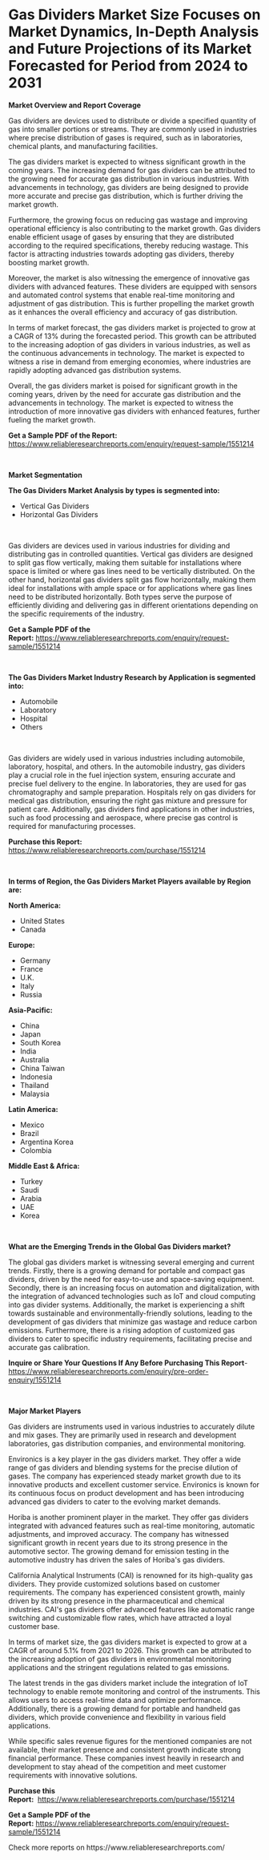 <p><h1>Gas Dividers Market Size Focuses on Market Dynamics, In-Depth Analysis and Future Projections of its Market Forecasted for Period from 2024 to 2031</h1></p><p><strong>Market Overview and Report Coverage</strong></p>
<p><p>Gas dividers are devices used to distribute or divide a specified quantity of gas into smaller portions or streams. They are commonly used in industries where precise distribution of gases is required, such as in laboratories, chemical plants, and manufacturing facilities.</p><p>The gas dividers market is expected to witness significant growth in the coming years. The increasing demand for gas dividers can be attributed to the growing need for accurate gas distribution in various industries. With advancements in technology, gas dividers are being designed to provide more accurate and precise gas distribution, which is further driving the market growth.</p><p>Furthermore, the growing focus on reducing gas wastage and improving operational efficiency is also contributing to the market growth. Gas dividers enable efficient usage of gases by ensuring that they are distributed according to the required specifications, thereby reducing wastage. This factor is attracting industries towards adopting gas dividers, thereby boosting market growth.</p><p>Moreover, the market is also witnessing the emergence of innovative gas dividers with advanced features. These dividers are equipped with sensors and automated control systems that enable real-time monitoring and adjustment of gas distribution. This is further propelling the market growth as it enhances the overall efficiency and accuracy of gas distribution.</p><p>In terms of market forecast, the gas dividers market is projected to grow at a CAGR of 13% during the forecasted period. This growth can be attributed to the increasing adoption of gas dividers in various industries, as well as the continuous advancements in technology. The market is expected to witness a rise in demand from emerging economies, where industries are rapidly adopting advanced gas distribution systems.</p><p>Overall, the gas dividers market is poised for significant growth in the coming years, driven by the need for accurate gas distribution and the advancements in technology. The market is expected to witness the introduction of more innovative gas dividers with enhanced features, further fueling the market growth.</p></p>
<p><strong>Get a Sample PDF of the Report:</strong> <a href="https://www.reliableresearchreports.com/enquiry/request-sample/1551214">https://www.reliableresearchreports.com/enquiry/request-sample/1551214</a></p>
<p>&nbsp;</p>
<p><strong>Market Segmentation</strong></p>
<p><strong>The Gas Dividers Market Analysis by types is segmented into:</strong></p>
<p><ul><li>Vertical Gas Dividers</li><li>Horizontal Gas Dividers</li></ul></p>
<p>&nbsp;</p>
<p><p>Gas dividers are devices used in various industries for dividing and distributing gas in controlled quantities. Vertical gas dividers are designed to split gas flow vertically, making them suitable for installations where space is limited or where gas lines need to be vertically distributed. On the other hand, horizontal gas dividers split gas flow horizontally, making them ideal for installations with ample space or for applications where gas lines need to be distributed horizontally. Both types serve the purpose of efficiently dividing and delivering gas in different orientations depending on the specific requirements of the industry.</p></p>
<p><strong>Get a Sample PDF of the Report:</strong>&nbsp;<a href="https://www.reliableresearchreports.com/enquiry/request-sample/1551214">https://www.reliableresearchreports.com/enquiry/request-sample/1551214</a></p>
<p>&nbsp;</p>
<p><strong>The Gas Dividers Market Industry Research by Application is segmented into:</strong></p>
<p><ul><li>Automobile</li><li>Laboratory</li><li>Hospital</li><li>Others</li></ul></p>
<p>&nbsp;</p>
<p><p>Gas dividers are widely used in various industries including automobile, laboratory, hospital, and others. In the automobile industry, gas dividers play a crucial role in the fuel injection system, ensuring accurate and precise fuel delivery to the engine. In laboratories, they are used for gas chromatography and sample preparation. Hospitals rely on gas dividers for medical gas distribution, ensuring the right gas mixture and pressure for patient care. Additionally, gas dividers find applications in other industries, such as food processing and aerospace, where precise gas control is required for manufacturing processes.</p></p>
<p><strong>Purchase this Report:</strong>&nbsp; <a href="https://www.reliableresearchreports.com/purchase/1551214">https://www.reliableresearchreports.com/purchase/1551214</a></p>
<p>&nbsp;</p>
<p><strong>In terms of Region, the Gas Dividers Market Players available by Region are:</strong></p>
<p>
    <p> <strong> North America: </strong>
        <ul>
            <li>United States</li>
            <li>Canada</li>
        </ul>
        </p> 
    <p> <strong> Europe: </strong>
        <ul>
            <li>Germany</li>
            <li>France</li>
            <li>U.K.</li>
            <li>Italy</li>
            <li>Russia</li>
        </ul>
        </p> 
    <p> <strong> Asia-Pacific: </strong>
        <ul>
            <li>China</li>
            <li>Japan</li>
            <li>South Korea</li>
            <li>India</li>
            <li>Australia</li>
            <li>China Taiwan</li>
            <li>Indonesia</li>
            <li>Thailand</li>
            <li>Malaysia</li>
        </ul>
        </p> 
    <p> <strong> Latin America: </strong>
        <ul>
            <li>Mexico</li>
            <li>Brazil</li>
            <li>Argentina Korea</li>
            <li>Colombia</li>
        </ul>
        </p> 
    <p> <strong> Middle East & Africa: </strong>
        <ul>
            <li>Turkey</li>
            <li>Saudi</li>
            <li>Arabia</li>
            <li>UAE</li>
            <li>Korea</li>
        </ul>
    </p>
    </p>
<p>&nbsp;</p>
<p><strong>What are the Emerging Trends in the Global Gas Dividers market?</strong></p>
<p><p>The global gas dividers market is witnessing several emerging and current trends. Firstly, there is a growing demand for portable and compact gas dividers, driven by the need for easy-to-use and space-saving equipment. Secondly, there is an increasing focus on automation and digitalization, with the integration of advanced technologies such as IoT and cloud computing into gas divider systems. Additionally, the market is experiencing a shift towards sustainable and environmentally-friendly solutions, leading to the development of gas dividers that minimize gas wastage and reduce carbon emissions. Furthermore, there is a rising adoption of customized gas dividers to cater to specific industry requirements, facilitating precise and accurate gas calibration.</p></p>
<p><strong>Inquire or Share Your Questions If Any Before Purchasing This Report</strong>- <a href="https://www.reliableresearchreports.com/enquiry/pre-order-enquiry/1551214">https://www.reliableresearchreports.com/enquiry/pre-order-enquiry/1551214</a></p>
<p>&nbsp;</p>
<p><strong>Major Market Players</strong></p>
<p><p>Gas dividers are instruments used in various industries to accurately dilute and mix gases. They are primarily used in research and development laboratories, gas distribution companies, and environmental monitoring.</p><p>Environics is a key player in the gas dividers market. They offer a wide range of gas dividers and blending systems for the precise dilution of gases. The company has experienced steady market growth due to its innovative products and excellent customer service. Environics is known for its continuous focus on product development and has been introducing advanced gas dividers to cater to the evolving market demands.</p><p>Horiba is another prominent player in the market. They offer gas dividers integrated with advanced features such as real-time monitoring, automatic adjustments, and improved accuracy. The company has witnessed significant growth in recent years due to its strong presence in the automotive sector. The growing demand for emission testing in the automotive industry has driven the sales of Horiba's gas dividers.</p><p>California Analytical Instruments (CAI) is renowned for its high-quality gas dividers. They provide customized solutions based on customer requirements. The company has experienced consistent growth, mainly driven by its strong presence in the pharmaceutical and chemical industries. CAI's gas dividers offer advanced features like automatic range switching and customizable flow rates, which have attracted a loyal customer base.</p><p>In terms of market size, the gas dividers market is expected to grow at a CAGR of around 5.1% from 2021 to 2026. This growth can be attributed to the increasing adoption of gas dividers in environmental monitoring applications and the stringent regulations related to gas emissions.</p><p>The latest trends in the gas dividers market include the integration of IoT technology to enable remote monitoring and control of the instruments. This allows users to access real-time data and optimize performance. Additionally, there is a growing demand for portable and handheld gas dividers, which provide convenience and flexibility in various field applications.</p><p>While specific sales revenue figures for the mentioned companies are not available, their market presence and consistent growth indicate strong financial performance. These companies invest heavily in research and development to stay ahead of the competition and meet customer requirements with innovative solutions.</p></p>
<p><strong>Purchase this Report:</strong>&nbsp;&nbsp;<a href="https://www.reliableresearchreports.com/purchase/1551214">https://www.reliableresearchreports.com/purchase/1551214</a></p>
<p></p>
<p><strong>Get a Sample PDF of the Report:</strong>&nbsp;<a href="https://www.reliableresearchreports.com/enquiry/request-sample/1551214">https://www.reliableresearchreports.com/enquiry/request-sample/1551214</a></p>
<p>Check more reports on https://www.reliableresearchreports.com/</p>